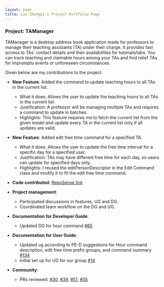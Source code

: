 ```yaml
---
layout: page
title: Luo Zhongyi's Project Portfolio Page
---
```


### Project: TAManager

TAManager is a desktop address book application made for professors to manage their teaching assistants (TA) under their charge. It provides fast access to TAs' contact details and their availabilities for tutorials/labs. You can track teaching and claimable hours among your TAs and find relief TAs for impromptu events or unforeseen circumstances.

Given below are my contributions to the project.

* **New Feature**: Added the command to update teaching hours to all TAs in the current list.
    * What it does: Allows the user to update the teaching hours to all TAs in the current list.
    * Justification: A professor will be managing multiple TAs and requires a command to update in batches.
    * Highlights: This feature requires me to fetch the current list from the given model and update every TA in the current list only if all updates are valid.

* **New Feature**: Added edit free time command for a specified TA.
    * What it does: Allows the user to update the free time interval for a specific day for a specified user.
    * Justification: TAs may have different free time for each day, so users can update for specified days only.
    * Highlights: I reused the editPersonDescriptor in the Edit Command class and modify it to fit the edit free time command.


* **Code contributed**: [RepoSense link](https://nus-cs2103-ay2324s1.github.io/tp-dashboard/?search=luozyi&breakdown=true)



* **Project management**:
    * Participated discussions in features, UG and DG.
    * Coordinated team workflow on the DG and UG.

* **Documentation for Developer Guide**:
    * Updated DG for hour command [\#65](https://github.com/AY2324S1-CS2103T-T10-1/tp/pull/65)

* **Documentation for User Guide**:
    * Updated ug according to PE-D suggestions for Hour command description, edit free time prefix groups, and command summary [\#134](https://github.com/AY2324S1-CS2103T-T10-1/tp/pull/134)
    * Initial set up for UG for our group [\#14](https://github.com/AY2324S1-CS2103T-T10-1/tp/pull/14)

* **Community**:
    * PRs reviewed: [\#30](https://github.com/AY2324S1-CS2103T-T10-1/tp/pull/30), [\#39](https://github.com/AY2324S1-CS2103T-T10-1/tp/pull/39), [\#51](https://github.com/AY2324S1-CS2103T-T10-1/tp/pull/51), [\#55](https://github.com/AY2324S1-CS2103T-T10-1/tp/pull/55)
